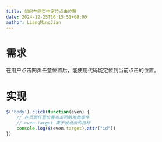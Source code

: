 ```yaml
---
title: 如何在网页中定位点击位置
date: 2024-12-25T16:15:51+08:00
author: LiangMingJian
---
```


# 需求

在用户点击网页任意位置后，能使用代码能定位到当前点击的位置。

# 实现

```javascript
$('body').click(function(even) { 
    // 在页面任意位置点击而触发此事件
    // even.target 表示被点击的目标
    console.log($(even.target).attr("id"))
})
```
